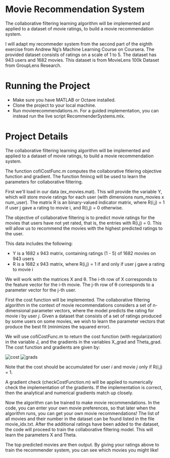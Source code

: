 # Movie Recommendation System

The collaborative filtering learning algorithm will be implemented and applied to a dataset of movie ratings, to build a movie recommendation system. 

I will adapt my recommeder system from the second part of the eighth exercise from Andrew Ng’s Machine Learning Course on Coursera. The provided dataset consists of ratings on a scale of 1 to 5. The dataset has 943 users and 1682 movies. This dataset is from MovieLens 100k Dataset from GroupLens Research.

# Running the Project 

- Make sure you have MATLAB or Octave installed. 
- Clone the project to your local machine. 
- Run movierecommendations.m. For a guided implementation, you can instead run the live script RecommenderSystems.mlx. 

# Project Details

The collaborative filtering learning algorithm will be implemented and applied to a dataset of movie ratings, to build a movie recommendation system. 

The function cofiCostFunc.m computes the collaborative fitlering objective function and gradient. The function fmincg will be used to learn the parameters for collaborative filtering.

First we'll load in our data (ex_movies.mat). This will provide the variable Y, which will store movie ratings for each user (with dimensions num_movies x num_user).  The matrix R is an binary-valued indicator matrix, where R(i,j) = 1 if user j gave a rating to movie i, and R(i,j) = 0 otherwise.

The objective of collaborative filtering is to predict movie ratings for the movies that users have not yet rated, that is, the entries with R(i,j) = 0. This will allow us to recommend the movies with the highest predicted ratings to the user.

This data includes the following:
* Y is a 1682 x 943 matrix, containing ratings (1 - 5) of 1682 movies on 943 users
* R is a 1682 x 943 matrix, where R(i,j) = 1 if and only if user j gave a rating to movie i

We will work with the matrices X and θ. The i-th row of X corresponds to the feature vector for the i-th movie. The j-th row of θ corresponds to a parameter vector for the j-th user. 

First the cost function will be implemented. The collaborative filtering algorithm in the context of movie recommendations considers a set of n-dimensional parameter vectors, where the model predicts the rating for movie *i* by user *j*. Given a dataset that consists of a set of ratings produced by some users on some movies, we wish to learn the parameter vectors that produce the best fit (minimizes the squared error).

We will use cofiCostFunc.m to return the cost function (with regularization) in the variable J, and the gradients in the variables X_grad and Theta_grad. The cost function and gradients are given by: 

![cost](https://github.com/amandalesar/movie_recommendation_system/blob/master/images/costfunction.png)
![grads](https://github.com/amandalesar/movie_recommendation_system/blob/master/images/grads.png)

Note that the cost should be accumulated for user *i* and movie *j* only if R(i,j) = 1. 

A gradient check (checkCostFunction.m) will be applied to numerically check the implementation of the gradients. If the implementation is correct, then the analytical and numerical gradients match up closely.

Now the algorithm can be trained to make movie recommendations. In the code, you can enter your own movie preferences, so that later when the algorithm runs, you can get your own movie recommendations! The list of all movies and their number in the dataset can be found listed in the file movie_idx.txt. After the additional ratings have been added to the dataset, the code will proceed to train the collaborative filtering model. This will learn the parameters X and Theta.

The top predicted movies are then output. By giving your ratings above to train the recommender system, you can see which movies you might like!

